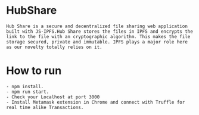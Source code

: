 # HubShare
    Hub Share is a secure and decentralized file sharing web application built with JS-IPFS.Hub Share stores the files in IPFS and encrypts the link to the file with an cryptographic algorithm. This makes the file storage secured, private and immutable. IPFS plays a major role here as our novelty totally relies on it.    
# How to run
    - npm install.
    - npm run start.
    - Check your Localhost at port 3000
    - Install Metamask extension in Chrome and connect with Truffle for real time alike Transactions.
